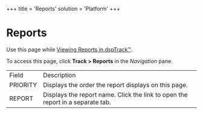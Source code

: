 +++
title = 'Reports'
solution = 'Platform'
+++

# Reports

<div class="use">

Use this page while [Viewing Reports in
dspTrack™](../Use_Cases/View_Reports_in_dspTrack).

</div>

To access this page, click **Track \> Reports** in
the *Navigation* pane.

|          |                                                                                |
| -------- | ------------------------------------------------------------------------------ |
| Field    | Description                                                                    |
| PRIORITY | Displays the order the report displays on this page.                           |
| REPORT   | Displays the report name. Click the link to open the report in a separate tab. |
